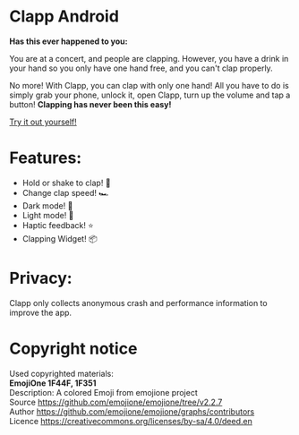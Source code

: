 # Clapp Android
**Has this ever happened to you:**

You are at a concert, and people are clapping. 
However, you have a drink in your hand so you only have one hand free, and you can't clap properly. 

No more! With Clapp, you can clap with only one hand! 
All you have to do is simply grab your phone, unlock it, open Clapp, turn up the volume and tap a button! 
**Clapping has never been this easy!**

[Try it out yourself!](https://play.google.com/store/apps/details?id=eu.insertcode.clapp)

# Features:
- Hold or shake to clap! 👏
- Change clap speed! 🏎
- Dark mode! 🌚
- Light mode! 🌝
- Haptic feedback! ⭐️
- Clapping Widget! 📦

# Privacy: 
Clapp only collects anonymous crash and performance information to improve the app.

# Copyright notice
Used copyrighted materials:  
**EmojiOne 1F44F, 1F351**  
Description: A colored Emoji from emojione project  
Source	https://github.com/emojione/emojione/tree/v2.2.7  
Author	https://github.com/emojione/emojione/graphs/contributors  
Licence https://creativecommons.org/licenses/by-sa/4.0/deed.en  

